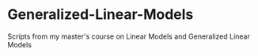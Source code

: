 # Generalized-Linear-Models
Scripts from my master's course on Linear Models and Generalized Linear Models
